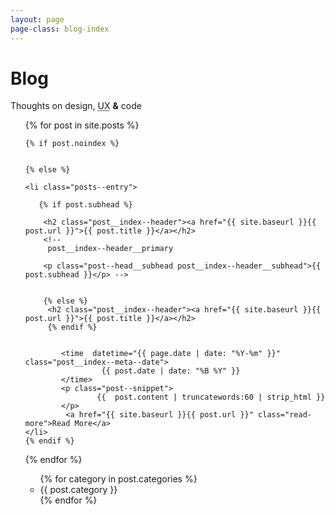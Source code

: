 ```yaml
---
layout: page
page-class: blog-index
---
```


<h1 class="post--head__primary">Blog</h1>
<p class="post--head__subhead">Thoughts on design, <abbr title="User experience">UX</abbr> <b class="ampersand">&amp;</b> code</p>

<ol class="posts-list no-marker">

<!-- .posts div needed to allow jekyll to parse -->




  {% for post in site.posts %}

    {% if post.noindex %}


    {% else %}

    <li class="posts--entry">

       {% if post.subhead %}

        <h2 class="post__index--header"><a href="{{ site.baseurl }}{{ post.url }}">{{ post.title }}</a></h2>
        <!--
         post__index--header__primary

        <p class="post--head__subhead post__index--header__subhead">{{ post.subhead }}</p> -->


        {% else %}
         <h2 class="post__index--header"><a href="{{ site.baseurl }}{{ post.url }}">{{ post.title }}</a></h2>
         {% endif %}


            <time  datetime="{{ page.date | date: "%Y-%m" }}" class="post__index--meta--date">
                     {{ post.date | date: "%B %Y" }}
            </time>
            <p class="post--snippet">
                    {{  post.content | truncatewords:60 | strip_html }}
            </p>
             <a href="{{ site.baseurl }}{{ post.url }}" class="read-more">Read More</a>
    </li>
    {% endif %}
  {% endfor %}


<ul>
 {% for category in post.categories  %}
 <li>
{{ post.category }}
</li>
 {% endfor %}

</ul>
